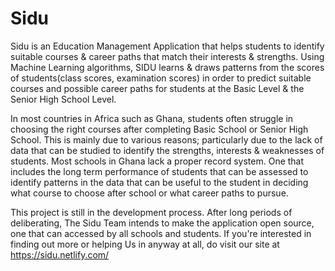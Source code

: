 # Sidu
Sidu is an Education Management Application that helps students to identify suitable courses & career paths that match their interests &
strengths. Using Machine Learning algorithms, SIDU learns & draws patterns from the scores of students(class scores, examination scores) in order to predict suitable courses and possible career paths for students at the Basic Level & the Senior High School Level.

In most countries in Africa such as Ghana, students often struggle in choosing the right courses after completing Basic School or 
Senior High School. This is mainly due to various reasons; particularly due to the lack of data that can be studied to identify the strengths, interests
& weaknesses of students. Most schools in Ghana lack a proper record system. One that includes the long term performance of students that can
be assessed to identify patterns in the data that can be useful to the student in deciding what course to choose after school or what career 
paths to pursue.

This project is still in the development process. After long periods of deliberating, The Sidu Team intends to make the application open source, one that can accessed by all schools and students. If you're interested in finding out more or helping Us in anyway at all, do visit our site at https://sidu.netlify.com/ 




